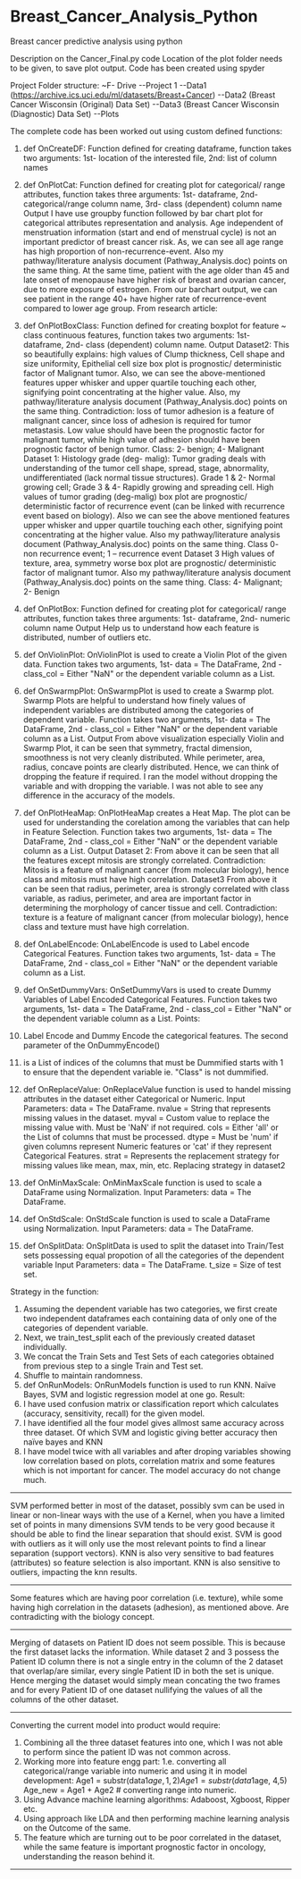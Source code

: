 # Breast_Cancer_Analysis_Python
Breast cancer predictive analysis using python

Description on the Cancer_Final.py code
Location of the plot folder needs to be given, to save plot output. Code has been created using spyder

Project Folder structure:
~F- Drive
--Project 1
--Data1 (https://archive.ics.uci.edu/ml/datasets/Breast+Cancer)
--Data2 (Breast Cancer Wisconsin (Original) Data Set)
--Data3 (Breast Cancer Wisconsin (Diagnostic) Data Set)
--Plots

The complete code has been worked out using custom defined functions:
1. def OnCreateDF: Function defined for creating dataframe, function takes two arguments: 1st- location of the interested file, 2nd: list of column names

2. def OnPlotCat: Function defined for creating plot for categorical/ range attributes, function takes three arguments: 1st- dataframe, 2nd- categorical/range column name, 3rd- class (dependent) column name
Output
I have use groupby function followed by bar chart plot for categorical attributes representation and analysis.
Age independent of menstruation information (start and end of menstrual cycle) is not an important predictor of breast cancer risk. As, we can see all age range has high proportion of non-recurrence-event. Also my pathway/literature analysis document (Pathway_Analysis.doc) points on the same thing.
At the same time, patient with the age older than 45 and late onset of menopause have higher risk of breast and ovarian cancer, due to more exposure of estrogen. From our barchart output, we can see patient in the range 40+ have higher rate of recurrence-event compared to lower age group.
From research article:

3. def OnPlotBoxClass: Function defined for creating boxplot for feature ~ class continuous features, function takes two arguments: 1st- dataframe, 2nd- class (dependent) column name.
Output
Dataset2:
This so beautifully explains: high values of Clump thickness, Cell shape and size uniformity, Epithelial cell size box plot is prognostic/ deterministic factor of Malignant tumor. Also, we can see the above-mentioned features upper whisker and upper quartile touching each other, signifying point concentrating at the higher value. Also, my pathway/literature analysis document (Pathway_Analysis.doc) points on the same thing.
Contradiction: loss of tumor adhesion is a feature of malignant cancer, since loss of adhesion is required for tumor metastasis.
Low value should have been the prognostic factor for malignant tumor, while high value of adhesion should have been prognostic factor of benign tumor.
Class: 2- benign; 4- Malignant
Dataset 1:
Histology grade (deg- malig): Tumor grading deals with understanding of the tumor cell shape, spread, stage, abnormality, undifferentiated (lack normal tissue structures).
Grade 1 & 2- Normal growing cell; Grade 3 & 4- Rapidly growing and spreading cell.
High values of tumor grading (deg-malig) box plot are prognostic/ deterministic factor of recurrence event (can be linked with recurrence event based on biology). Also we can see the above mentioned features upper whisker and upper quartile touching each other, signifying point concentrating at the higher value. Also my pathway/literature analysis document (Pathway_Analysis.doc) points on the same thing.
Class 0- non recurrence event; 1 – recurrence event
Dataset 3
High values of texture, area, symmetry worse box plot are prognostic/ deterministic factor of malignant tumor. Also my pathway/literature analysis document (Pathway_Analysis.doc) points on the same thing.
Class: 4- Malignant; 2- Benign

4. def OnPlotBox: Function defined for creating plot for categorical/ range attributes, function takes three arguments: 1st- dataframe, 2nd- numeric column name
Output
Help us to understand how each feature is distributed, number of outliers etc.

5. def OnViolinPlot: OnViolinPlot is used to create a Violin Plot of the given data. Function takes two arguments, 1st- data = The DataFrame, 2nd - class_col = Either "NaN" or the dependent variable column as a List.

6. def OnSwarmpPlot: OnSwarmpPlot is used to create a Swarmp plot. Swarmp Plots are helpful to understand how finely values of independent variables are distributed among the categories of dependent variable. Function takes two arguments, 1st- data = The DataFrame, 2nd - class_col = Either "NaN" or the dependent variable column as a List.
Output
From above visualization especially Violin and Swarmp Plot, it can be seen that symmetry, fractal dimension, smoothness is not very cleanly distributed. While perimeter, area, radius, concave points are clearly distributed. Hence, we can think of dropping the feature if required.
I ran the model without dropping the variable and with dropping the variable. I was not able to see any difference in the accuracy of the models.

7. def OnPlotHeaMap: OnPlotHeaMap creates a Heat Map. The plot can be used for understanding the corelation among the variables that can help in Feature Selection. Function takes two arguments, 1st- data = The DataFrame, 2nd - class_col = Either "NaN" or the dependent variable column as a List.
Output
Dataset 2:
From above it can be seen that all the features except mitosis are strongly correlated.
Contradiction: Mitosis is a feature of malignant cancer (from molecular biology), hence class and mitosis must have high correlation.
Dataset3
From above it can be seen that radius, perimeter, area is strongly correlated with class variable, as radius, perimeter, and area are important factor in determining the morphology of cancer tissue and cell.
Contradiction: texture is a feature of malignant cancer (from molecular biology), hence class and texture must have high correlation.

8. def OnLabelEncode: OnLabelEncode is used to Label encode Categorical Features. Function takes two arguments, 1st- data = The DataFrame, 2nd - class_col = Either "NaN" or the dependent variable column as a List.

9. def OnSetDummyVars: OnSetDummyVars is used to create Dummy Variables of Label Encoded Categorical Features. Function takes two arguments, 1st- data = The DataFrame, 2nd - class_col = Either "NaN" or the dependent variable column as a List.
Points:
1. Label Encode and Dummy Encode the categorical features. The second parameter of the OnDummyEncode()
2. is a List of indices of the columns that must be Dummified starts with 1 to ensure that the dependent variable ie. "Class" is not dummified.

10. def OnReplaceValue: OnReplaceValue function is used to handel missing attributes in the dataset either Categorical or Numeric.
Input Parameters:
data = The DataFrame.
nvalue = String that represents missing values in the dataset.
myval = Custom value to replace the missing value with. Must be 'NaN' if not required.
cols = Either 'all' or the List of columns that must be processed.
dtype = Must be 'num' if given columns represent Numeric features or 'cat' if they
represent Categorical Features.
strat = Represents the replacement strategy for missing values like mean, max, min, etc.
Replacing strategy in dataset2

11. def OnMinMaxScale: OnMinMaxScale function is used to scale a DataFrame using Normalization.
Input Parameters:
data = The DataFrame.

12. def OnStdScale: OnStdScale function is used to scale a DataFrame using Normalization.
Input Parameters:
data = The DataFrame.

13. def OnSplitData: OnSplitData is used to split the dataset into Train/Test sets possessing equal propotion of all the categories of the dependent variable
Input Parameters:
data = The DataFrame.
t_size = Size of test set.


Strategy in the function:
1. Assuming the dependent variable has two categories, we first create two independent dataframes each containing data of only one of the categories of dependent variable.
2. Next, we train_test_split each of the previously created dataset individually.
3. We concat the Train Sets and Test Sets of each categories obtained from previous step to a single Train and Test set.
4. Shuffle to maintain randomness.
14. def OnRunModels: OnRunModels function is used to run KNN. Naïve Bayes, SVM and logistic regression model at one go.
Result:
1. I have used confusion matrix or classification report which calculates (accuracy, sensitivity, recall) for the given model.
2. I have identified all the four model gives allmost same accuracy across three dataset. Of which SVM and logistic giving better accuracy then naïve bayes and KNN
3. I have model twice with all variables and after droping variables showing low correlation based on plots, correlation matrix and some features which is not important for cancer. The model accuracy do not change much.
__________
SVM performed better in most of the dataset, possibly svm can be used in linear or non-linear ways with the use of a Kernel, when you have a limited set of points in many dimensions SVM tends to be very good because it should be able to find the linear separation that should exist. SVM is good with outliers as it will only use the most relevant points to find a linear separation (support vectors).
KNN is also very sensitive to bad features (attributes) so feature selection is also important. KNN is also sensitive to outliers, impacting the knn results.
__________
Some features which are having poor correlation (i.e. texture), while some having high correlation in the datasets (adhesion), as mentioned above. Are contradicting with the biology concept.
___________
Merging of datasets on Patient ID does not seem possible. This is because the first dataset lacks the information. While dataset 2 and 3 possess the Patient ID column there is not a single entry in the column of the 2 dataset that overlap/are similar, every single Patient ID in both the set is unique. Hence merging the dataset would simply mean concating the two frames and for every Patient ID of one dataset nullifying the values of all the columns of the other dataset.
____________
Converting the current model into product would require:
1. Combining all the three dataset features into one, which I was not able to perform since the patient ID was not common across.
2. Working more into feature engg part: 1.e. converting all categorical/range variable into numeric and using it in model development:
Age1 = substr(data1$age, 1,2)
Age1 = substr(data1$age, 4,5)
Age_new = Age1 + Age2 # converting range into numeric.
3. Using Advance machine learning algorithms: Adaboost, Xgboost, Ripper etc.
4. Using approach like LDA and then performing machine learning analysis on the
Outcome of the same.
5. The feature which are turning out to be poor correlated in the dataset, while the same feature is important prognostic factor in oncology, understanding the reason behind it.
_____________
